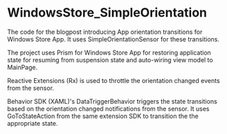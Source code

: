 WindowsStore_SimpleOrientation
==============================

The code for the blogpost introducing App orientation transitions for Windows Store App. It uses SimpleOrientationSensor for these transitions.

The project uses Prism for Windows Store App for restoring application state for resuming from suspension state and auto-wiring view model to MainPage. 

Reactive Extensions (Rx) is used to throttle the orientation changed events from the sensor.

Behavior SDK (XAML)'s DataTriggerBehavior triggers the state transitions based on the orientation changed notifications from the sensor. It uses GoToStateAction from the same extension SDK to transition the the appropriate state.
